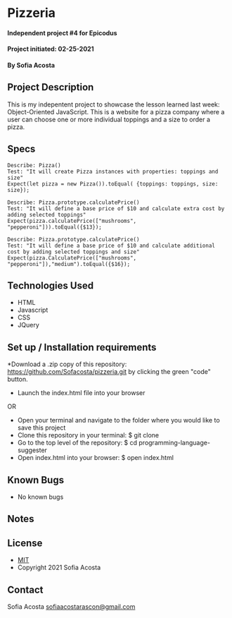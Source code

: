# Pizzeria
#### Independent project #4 for Epicodus
#### Project initiated: 02-25-2021
#### By Sofia Acosta
## Project Description
This is my indepentent project to showcase the lesson learned last week: Object-Oriented JavaScript. This is a website for a pizza company where a user can choose one or more individual toppings and a size to order a pizza.      
## Specs
 
```
Describe: Pizza()
Test: "It will create Pizza instances with properties: toppings and size"
Expect(let pizza = new Pizza()).toEqual( {toppings: toppings, size: size});

Describe: Pizza.prototype.calculatePrice()
Test: "It will define a base price of $10 and calculate extra cost by adding selected toppings"
Expect(pizza.calculatePrice(["mushrooms", "pepperoni"])).toEqual({$13});

Describe: Pizza.prototype.calculatePrice()
Test: "It will define a base price of $10 and calculate additional cost by adding selected toppings and size"
Expect(pizza.CalculatePrice(["mushrooms", "pepperoni"]),"medium").toEqual({$16});

```

## Technologies Used
* HTML
* Javascript
* CSS
* JQuery
## Set up / Installation requirements
*Download a .zip copy of this repository: https://github.com/Sofacosta/pizzeria.git by clicking the green "code" button. 
* Launch the index.html file into your browser
 
OR
 
* Open your terminal and navigate to the folder where you would like to save this project
* Clone this repository in your terminal: $ git clone
* Go to the top level of the repository: $ cd programming-language-suggester
* Open index.html into your browser: $ open index.html
 
## Known Bugs
* No known bugs
## Notes

## License
* [MIT](https://choosealicense.com/licenses/mit)
* Copyright 2021 Sofia Acosta
## Contact
Sofia Acosta sofiaacostarascon@gmail.com
 

